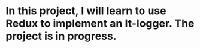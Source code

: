# In this project, I will learn to use Redux to implement an It-logger. The project is in progress.


